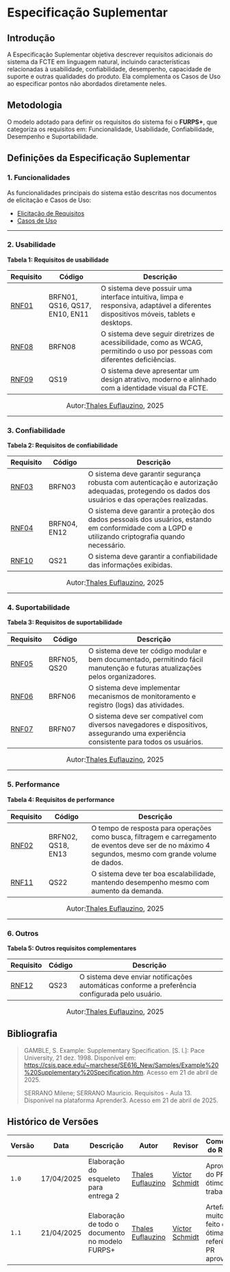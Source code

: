 # Especificação Suplementar

## Introdução

A Especificação Suplementar objetiva descrever requisitos adicionais do sistema da FCTE em linguagem natural, incluindo características relacionadas à usabilidade, confiabilidade, desempenho, capacidade de suporte e outras qualidades do produto. Ela complementa os Casos de Uso ao especificar pontos não abordados diretamente neles.

## Metodologia

O modelo adotado para definir os requisitos do sistema foi o **FURPS+**, que categoriza os requisitos em: Funcionalidade, Usabilidade, Confiabilidade, Desempenho e Suportabilidade.

## Definições da Especificação Suplementar

### 1. Funcionalidades

As funcionalidades principais do sistema estão descritas nos documentos de elicitação e Casos de Uso:

- [Elicitação de Requisitos](./Modelagem/requisitos.md)
- [Casos de Uso](./Modelagem/diagramaCasodeUso.md)

---

### 2. Usabilidade

**Tabela 1: Requisitos de usabilidade**

| Requisito | Código | Descrição |
|-----------|--------|-----------|
| [RNF01](https://unbarqdsw2025-1-turma02.github.io/2025.1-T02-_G4_AgendaFCTE_Entrega_01/#/./Modelagem/requisitos) | BRFN01, QS16, QS17, EN10, EN11 | O sistema deve possuir uma interface intuitiva, limpa e responsiva, adaptável a diferentes dispositivos móveis, tablets e desktops. |
| [RNF08](https://unbarqdsw2025-1-turma02.github.io/2025.1-T02-_G4_AgendaFCTE_Entrega_01/#/./Modelagem/requisitos) | BRFN08 | O sistema deve seguir diretrizes de acessibilidade, como as WCAG, permitindo o uso por pessoas com diferentes deficiências. |
| [RNF09](https://unbarqdsw2025-1-turma02.github.io/2025.1-T02-_G4_AgendaFCTE_Entrega_01/#/./Modelagem/requisitos) | QS19 | O sistema deve apresentar um design atrativo, moderno e alinhado com a identidade visual da FCTE. |

<font size="3"><p style="text-align: center">Autor:<a href="https://github.com/thaleseuflauzino">Thales Euflauzino</a>, 2025</p></font>

---

### 3. Confiabilidade

**Tabela 2: Requisitos de confiabilidade**

| Requisito | Código | Descrição |
|-----------|--------|-----------|
| [RNF03](https://unbarqdsw2025-1-turma02.github.io/2025.1-T02-_G4_AgendaFCTE_Entrega_01/#/./Modelagem/requisitos) | BRFN03 | O sistema deve garantir segurança robusta com autenticação e autorização adequadas, protegendo os dados dos usuários e das operações realizadas. |
| [RNF04](https://unbarqdsw2025-1-turma02.github.io/2025.1-T02-_G4_AgendaFCTE_Entrega_01/#/./Modelagem/requisitos) | BRFN04, EN12 | O sistema deve garantir a proteção dos dados pessoais dos usuários, estando em conformidade com a LGPD e utilizando criptografia quando necessário. |
| [RNF10](https://unbarqdsw2025-1-turma02.github.io/2025.1-T02-_G4_AgendaFCTE_Entrega_01/#/./Modelagem/requisitos) | QS21 | O sistema deve garantir a confiabilidade das informações exibidas. |

<font size="3"><p style="text-align: center">Autor:<a href="https://github.com/thaleseuflauzino">Thales Euflauzino</a>, 2025</p></font>

---

### 4. Suportabilidade

**Tabela 3: Requisitos de suportabilidade**

| Requisito | Código | Descrição |
|-----------|--------|-----------|
| [RNF05](https://unbarqdsw2025-1-turma02.github.io/2025.1-T02-_G4_AgendaFCTE_Entrega_01/#/./Modelagem/requisitos) | BRFN05, QS20 | O sistema deve ter código modular e bem documentado, permitindo fácil manutenção e futuras atualizações pelos organizadores. |
| [RNF06](https://unbarqdsw2025-1-turma02.github.io/2025.1-T02-_G4_AgendaFCTE_Entrega_01/#/./Modelagem/requisitos) | BRFN06 | O sistema deve implementar mecanismos de monitoramento e registro (logs) das atividades. |
| [RNF07](https://unbarqdsw2025-1-turma02.github.io/2025.1-T02-_G4_AgendaFCTE_Entrega_01/#/./Modelagem/requisitos) | BRFN07 | O sistema deve ser compatível com diversos navegadores e dispositivos, assegurando uma experiência consistente para todos os usuários. |

<font size="3"><p style="text-align: center">Autor:<a href="https://github.com/thaleseuflauzino">Thales Euflauzino</a>, 2025</p></font>

---

### 5. Performance

**Tabela 4: Requisitos de performance**

| Requisito | Código | Descrição |
|-----------|--------|-----------|
| [RNF02](https://unbarqdsw2025-1-turma02.github.io/2025.1-T02-_G4_AgendaFCTE_Entrega_01/#/./Modelagem/requisitos) | BRFN02, QS18, EN13 | O tempo de resposta para operações como busca, filtragem e carregamento de eventos deve ser de no máximo 4 segundos, mesmo com grande volume de dados. |
| [RNF11](https://unbarqdsw2025-1-turma02.github.io/2025.1-T02-_G4_AgendaFCTE_Entrega_01/#/./Modelagem/requisitos) | QS22 | O sistema deve ter boa escalabilidade, mantendo desempenho mesmo com aumento da demanda. |

<font size="3"><p style="text-align: center">Autor:<a href="https://github.com/thaleseuflauzino">Thales Euflauzino</a>, 2025</p></font>

---

### 6. Outros

**Tabela 5: Outros requisitos complementares**

| Requisito | Código | Descrição |
|-----------|--------|-----------|
| [RNF12](https://unbarqdsw2025-1-turma02.github.io/2025.1-T02-_G4_AgendaFCTE_Entrega_01/#/./Modelagem/requisitos) | QS23 | O sistema deve enviar notificações automáticas conforme a preferência configurada pelo usuário. |

<font size="3"><p style="text-align: center">Autor:<a href="https://github.com/thaleseuflauzino">Thales Euflauzino</a>, 2025</p></font>

## Bibliografia

> GAMBLE, S. Example: Supplementary Specification. [S. l.]: Pace University, 21 dez. 1998. Disponível em: https://csis.pace.edu/~marchese/SE616_New/Samples/Example%20%20Supplementary%20Specification.htm. Acesso em 21 de abril de 2025.
>
> SERRANO Milene; SERRANO Mauricio. Requisitos - Aula 13. Disponível na plataforma Aprender3. Acesso em 21 de abril de 2025.

## Histórico de Versões

| Versão | Data       | Descrição               | Autor                                             | Revisor                                                | Comentário do Revisor |
| ------ | ---------- | ----------------------- | ------------------------------------------------- | ------------------------------------------------------ | --------------------- |
| `1.0`    | 17/04/2025 | Elaboração do esqueleto para entrega 2    |[Thales Euflauzino](https://github.com/thaleseuflauzino) | [Víctor Schmidt](https://github.com/moonshinerd)  | Aprovação do PR, ótimo trabalho |
| `1.1`    | 21/04/2025 | Elaboração de todo o documento no modelo FURPS+    |[Thales Euflauzino](https://github.com/thaleseuflauzino) | [Víctor Schmidt](https://github.com/moonshinerd) | Artefato muito bem feito e ótimas referências, PR aprovado. |
